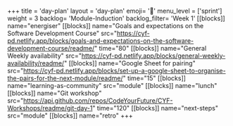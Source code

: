 +++
title = 'day-plan'
layout = 'day-plan'
emoji= '📝'
menu_level = ['sprint']
weight = 3
backlog= 'Module-Induction'
backlog_filter= 'Week 1'
[[blocks]]
name="energiser"
[[blocks]]
name="Goals and expectations on the Software Development Course"
src="https://cyf-pd.netlify.app/blocks/goals-and-expectations-on-the-software-development-course/readme/"
time="80"
[[blocks]]
name="General Weekly availability"
src="https://cyf-pd.netlify.app/blocks/general-weekly-availability/readme/"
[[blocks]]
name="Google Sheet for pairing"
src="https://cyf-pd.netlify.app/blocks/set-up-a-google-sheet-to-organise-the-pairs-for-the-next-module/readme/"
time="15"
[[blocks]]
name="learning-as-community"
src="module"
[[blocks]]
name="lunch"
[[blocks]]
name="Git workshop"
src="https://api.github.com/repos/CodeYourFuture/CYF-Workshops/readme/git-day-1"
time="120"
[[blocks]]
name="next-steps"
src="module"
[[blocks]]
name="retro"
+++
